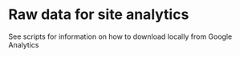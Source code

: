 # Raw data for site analytics

See scripts for information on how to download locally from Google Analytics
